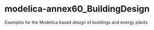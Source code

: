 # modelica-annex60_BuildingDesign
Examples for the Modelica based design of buildings and energy plants
